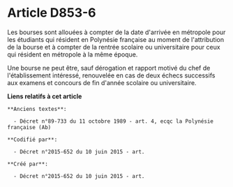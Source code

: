 # Article D853-6

Les bourses sont allouées à compter de la date d'arrivée en métropole pour les étudiants qui résident en Polynésie française
au moment de l'attribution de la bourse et à compter de la rentrée scolaire ou universitaire pour ceux qui résident en
métropole à la même époque.

Une bourse ne peut être, sauf dérogation et rapport motivé du chef de l'établissement intéressé, renouvelée en cas de deux
échecs successifs aux examens et concours de fin d'année scolaire ou universitaire.

**Liens relatifs à cet article**

	**Anciens textes**:

	  - Décret n°89-733 du 11 octobre 1989 - art. 4, ecqc la Polynésie française (Ab)

	**Codifié par**:

	  - Décret n°2015-652 du 10 juin 2015 - art.

	**Créé par**:

	  - Décret n°2015-652 du 10 juin 2015 - art.
